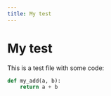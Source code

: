 ```yaml
---
title: My test
---
```


# My test

This is a test file with some code:

```python
def my_add(a, b):
    return a + b
```

